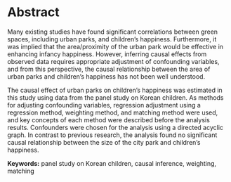 # Abstract

Many existing studies have found significant correlations between green spaces, including urban parks, and children’s happiness. Furthermore, it was implied that the area/proximity of the urban park would be effective in enhancing infancy happiness. However, inferring causal effects from observed data requires appropriate adjustment of confounding variables, and from this perspective, the causal relationship between the area of urban parks and children’s happiness has not been well understood.

The causal effect of urban parks on children’s happiness was estimated in this study using data from the panel study on Korean children. As methods for adjusting confounding variables, regression adjustment using a regression method, weighting method, and matching method were used, and key concepts of each method were described before the analysis results. Confounders were chosen for the analysis using a directed acyclic graph. In contrast to previous research, the analysis found no significant causal relationship between the size of the city park and children’s happiness.

**Keywords:** panel study on Korean children, causal inference, weighting, matching
